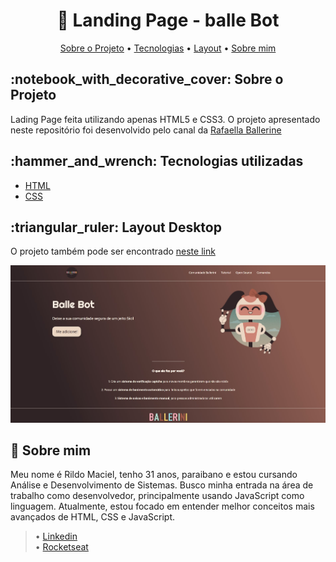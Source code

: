 <h1 align="center">🚀 Landing Page - balle Bot</h1>

<p align="center">
  <a href="#about">Sobre o Projeto</a> •
  <a href="#technology">Tecnologias</a> •
  <a href="#layout">Layout</a> •
  <a href="#about-me">Sobre mim</a>
</p>

<h2 id="about">:notebook_with_decorative_cover: Sobre o Projeto</h2>

Lading Page feita utilizando apenas HTML5 e CSS3. O projeto apresentado neste repositório foi desenvolvido pelo canal da [Rafaella Ballerine](https://www.youtube.com/c/rafaellaballerini)
<h2 id="technology">:hammer_and_wrench: Tecnologias utilizadas</h2>

<ul>
  <li><a href="https://developer.mozilla.org/en-US/docs/Web/HTML">HTML</a></li>
  <li><a href="https://developer.mozilla.org/en-US/docs/Web/CSS">CSS</a></li>
</ul>

<h2 id="layout">:triangular_ruler: Layout Desktop</h2>

O projeto também pode ser encontrado [neste link](https://rildodev.github.io/landingPage/)

<p align="center">
  <img alt="Demonstração" src="images/desktop.jpg" width="800px" />
</p>

<h2 id="about-me">👦 Sobre mim</h2>

Meu nome é Rildo Maciel, tenho 31 anos, paraibano e estou cursando Análise e Desenvolvimento de Sistemas. Busco minha entrada na área de trabalho como desenvolvedor, principalmente usando JavaScript como linguagem. Atualmente, estou focado em entender melhor conceitos mais avançados de HTML, CSS e JavaScript. <br>
 
> • [Linkedin](https://www.linkedin.com/in/rildo-maciel-berto-da-silva-4430a9221/)<br>
> • [Rocketseat](https://app.rocketseat.com.br/me/rildo-maciel-berto-da-silva-04330)

